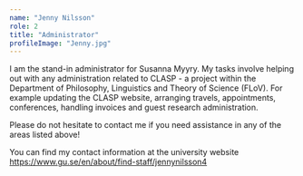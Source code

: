 ```yaml
---
name: "Jenny Nilsson"
role: 2 
title: "Administrator"
profileImage: "Jenny.jpg"
---
```

I am the stand-in administrator for Susanna Myyry. My tasks involve helping out with any administration related to CLASP - a project within the Department of Philosophy, Linguistics and Theory of Science (FLoV). For example updating the CLASP website, arranging travels, appointments, conferences, handling invoices and guest research administration.

Please do not hesitate to contact me if you need assistance in any of the areas listed above!

You can find my contact information at the university website https://www.gu.se/en/about/find-staff/jennynilsson4
